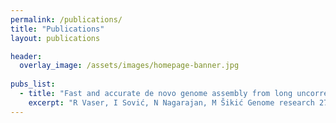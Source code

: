 ```yaml
---
permalink: /publications/
title: "Publications"
layout: publications

header:
  overlay_image: /assets/images/homepage-banner.jpg
  
pubs_list:
  - title: "Fast and accurate de novo genome assembly from long uncorrected reads"
    excerpt: "R Vaser, I Sović, N Nagarajan, M Šikić Genome research 27 (5), 737-746"
---
```

